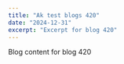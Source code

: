 ```yaml
---
title: "Ak test blogs 420"
date: "2024-12-31"
excerpt: "Excerpt for blog 420"
---
```


Blog content for blog 420